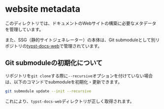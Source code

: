 # website metadata

このディレクトリでは、ドキュメントのWebサイトの構築に必要なメタデータを管理しています。

また、SSG（静的サイトジェネレーター）の本体は、Git submoduleとして別リポジトリの[typst-docs-web](https://github.com/typst-jp/typst-docs-web)で管理されています。

## Git submoduleの初期化について

リポジトリを`git clone`する際に`--recursive`オプションを付けていない場合は、以下のコマンドでsubmoduleを初期化・更新できます。

```sh
git submodule update --init --recursive
```

これにより、`typst-docs-web`ディレクトリが正しく取得されます。
